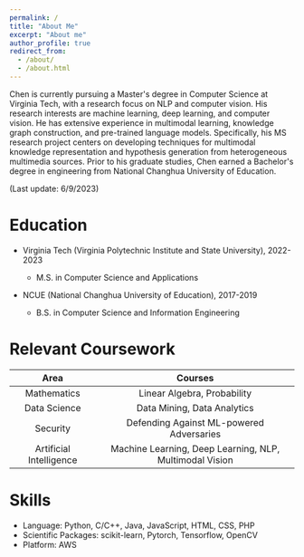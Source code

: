 ```yaml
---
permalink: /
title: "About Me"
excerpt: "About me"
author_profile: true
redirect_from: 
  - /about/
  - /about.html
---
```


Chen is currently pursuing a Master's degree in Computer Science at Virginia Tech, with a research focus on NLP and computer vision. His research interests are machine learning, deep learning, and computer vision. He has extensive experience in multimodal learning, knowledge graph construction, and pre-trained language models. Specifically, his MS research project centers on developing techniques for multimodal knowledge representation and hypothesis generation from heterogeneous multimedia sources. Prior to his graduate studies, Chen earned a Bachelor's degree in engineering from National Changhua University of Education.  

(Last update: 6/9/2023)  

Education
=========

- Virginia Tech (Virginia Polytechnic Institute and State University), 2022-2023
  - M.S. in Computer Science and Applications

- NCUE (National Changhua University of Education), 2017-2019
  - B.S. in Computer Science and Information Engineering

Relevant Coursework
===================

| Area                       |                             Courses                            |
| :-------------------------:| :-------------------------------------------------------------:|
| Mathematics                |     Linear Algebra, Probability                                |
| Data Science               |     Data Mining, Data Analytics                                |
| Security                   |     Defending Against ML-powered Adversaries                   |
| Artificial Intelligence    |     Machine Learning, Deep Learning, NLP, Multimodal Vision    |


Skills
======

- Language: Python, C/C++, Java, JavaScript, HTML, CSS, PHP
- Scientific Packages: scikit-learn, Pytorch, Tensorflow, OpenCV  
- Platform: AWS
